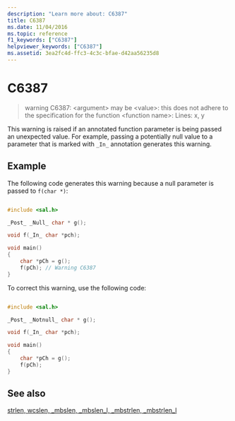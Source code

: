 ```yaml
---
description: "Learn more about: C6387"
title: C6387
ms.date: 11/04/2016
ms.topic: reference
f1_keywords: ["C6387"]
helpviewer_keywords: ["C6387"]
ms.assetid: 3ea2fc4d-ffc3-4c3c-bfae-d42aa56235d8
---
```

# C6387

> warning C6387: \<argument> may be \<value>: this does not adhere to the specification for the function \<function name>: Lines: x, y

This warning is raised if an annotated function parameter is being passed an unexpected value. For example, passing a potentially null value to a parameter that is marked with `_In_` annotation generates this warning.

## Example

The following code generates this warning because a null parameter is passed to `f(char *)`:

```cpp

#include <sal.h>

_Post_ _Null_ char * g();

void f(_In_ char *pch);

void main()
{
    char *pCh = g();
    f(pCh); // Warning C6387
}
```

To correct this warning, use the following code:

```cpp

#include <sal.h>

_Post_ _Notnull_ char * g();

void f(_In_ char *pch);

void main()
{
    char *pCh = g();
    f(pCh);
}
```

## See also

[strlen, wcslen, _mbslen, _mbslen_l, _mbstrlen, _mbstrlen_l](../c-runtime-library/reference/strlen-wcslen-mbslen-mbslen-l-mbstrlen-mbstrlen-l.md)
